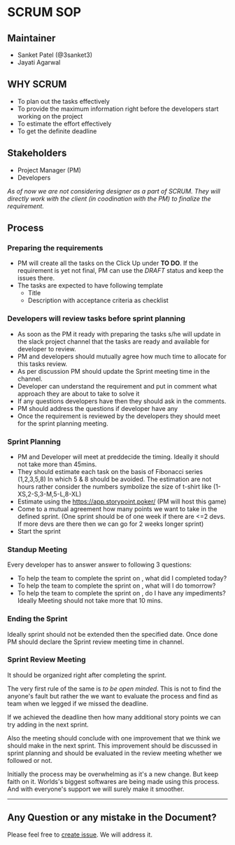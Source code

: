 # SCRUM SOP

## Maintainer

- Sanket Patel (@3sanket3)
- Jayati Agarwal

## WHY SCRUM

- To plan out the tasks effectively
- To provide the maximum information right before the developers start working on the project
- To estimate the effort effectively
- To get the definite deadline

## Stakeholders

- Project Manager (PM)
- Developers

_As of now we are not considering designer as a part of SCRUM. They will directly work with the client (in coodination with the PM) to finalize the requirement._

## Process

### Preparing the requirements

- PM will create all the tasks on the Click Up under **TO DO**. If the requirement is yet not final, PM can use the _DRAFT_ status and keep the issues there.
- The tasks are expected to have following template
  - Title
  - Description with acceptance criteria as checklist

### Developers will review tasks before sprint planning

- As soon as the PM it ready with preparing the tasks s/he will update in the slack project channel that the tasks are ready and available for developer to review.
- PM and developers should mutually agree how much time to allocate for this tasks review.
- As per discussion PM should update the Sprint meeting time in the channel.
- Developer can understand the requirement and put in comment what approach they are about to take to solve it
- If any questions developers have then they should ask in the comments.
- PM should address the questions if developer have any
- Once the requirement is reviewed by the developers they should meet for the sprint planning meeting.

### Sprint Planning

- PM and Developer will meet at preddecide the timing. Ideally it should not take more than 45mins.
- They should estimate each task on the basis of Fibonacci series (1,2,3,5,8) In which 5 & 8 should be avoided. The estimation are not hours rather consider the numbers symbolize the size of t-shirt like (1-XS,2-S,3-M,5-L,8-XL)
- Estimate using the https://app.storypoint.poker/ (PM will host this game)
- Come to a mutual agreement how many points we want to take in the defined sprint. (One sprint should be of one week if there are <=2 devs. If more devs are there then we can go for 2 weeks longer sprint)
- Start the sprint

### Standup Meeting

Every developer has to answer answer to following 3 questions:

- To help the team to complete the sprint on <deadline date>, what did I completed today?
- To help the team to complete the sprint on <deadline date>, what will I do tomorrow?
- To help the team to complete the sprint on <deadline date>, do I have any impediments?
  Ideally Meeting should not take more that 10 mins.

### Ending the Sprint

Ideally sprint should not be extended then the specified date. Once done PM should declare the Sprint review meeting time in channel.

### Sprint Review Meeting

It should be organized right after completing the sprint.

The very first rule of the same is _to be open minded_. This is not to find the anyone's fault but rather the we want to evaluate the process and find as team when we legged if we missed the deadline.

If we achieved the deadline then how many additional story points we can try adding in the next sprint.

Also the meeting should conclude with one improvement that we think we should make in the next sprint. This improvement should be discussed in sprint planning and should be evaluated in the review meeting whether we followed or not.

Initially the process may be overwhelming as it's a new change. But keep faith on it. Worlds's biggest softwares are being made using this process. And with everyone's support we will surely make it smoother.

---

## Any Question or any mistake in the Document?

Please feel free to [create issue](https://github.com/redsoftware-hq/docs.github.io/issues). We will address it.

